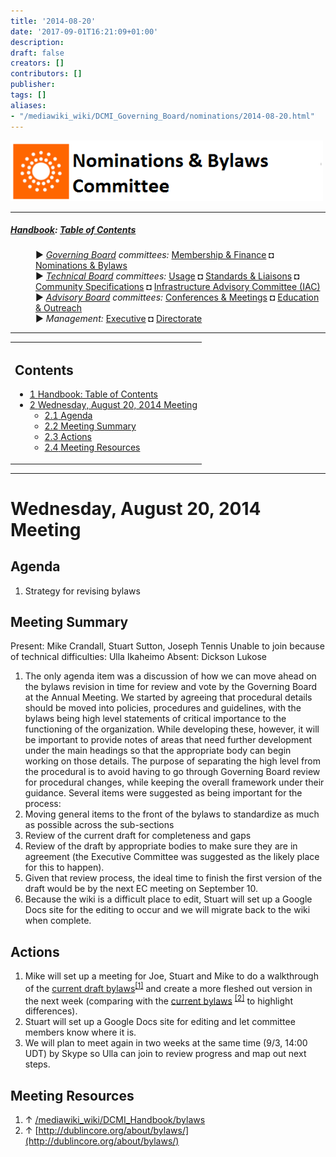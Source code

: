 ```yaml
---
title: '2014-08-20'
date: '2017-09-01T16:21:09+01:00'
description: 
draft: false
creators: []
contributors: []
publisher: 
tags: []
aliases:
- "/mediawiki_wiki/DCMI_Governing_Board/nominations/2014-08-20.html"
---
```


[<img alt="Nominations &amp; Bylaws Committee logo" src="/mediawiki_wiki/images/Nominations_Logo.png" width="500" height="97">](/mediawiki_wiki/File:Nominations_Logo.png)

* * *

##### [Handbook](/mediawiki_wiki/DCMI_Handbook): [Table of Contents](/mediawiki_wiki/DCMI_Handbook) 
<dl>
<dd> ► <i><a href="/mediawiki_wiki/DCMI_Governing_Board.md" title="DCMI Governing Board">Governing Board</a> committees:</i> <a href="/mediawiki_wiki/DCMI_Governing_Board/finance.md" title="DCMI Governing Board/finance">Membership &amp; Finance</a> ◘ <a href="/mediawiki_wiki/DCMI_Governing_Board/nominations.md" title="DCMI Governing Board/nominations">Nominations &amp; Bylaws</a> 
</dd>
<dd> ► <i><a href="/mediawiki_wiki/DCMI_Technical_Board.md" title="DCMI Technical Board">Technical Board</a> committees:</i> <a href="/mediawiki_wiki/DCMI_Technical_Board/usage.md" title="DCMI Technical Board/usage">Usage</a> ◘ <a href="/mediawiki_wiki/DCMI_Technical_Board/standards.md" title="DCMI Technical Board/standards">Standards &amp; Liaisons</a> ◘ <a href="/mediawiki_wiki/DCMI_Technical_Board/specifications.md" title="DCMI Technical Board/specifications">Community Specifications</a> ◘ <a href="/mediawiki_wiki/DCMI_Technical_Board/infrastructure.md" title="DCMI Technical Board/infrastructure">Infrastructure Advisory Committee (IAC)</a>
</dd>
<dd> ► <i><a href="/mediawiki_wiki/DCMI_Advisory_Board.md" title="DCMI Advisory Board">Advisory Board</a> committees:</i> <a href="/mediawiki_wiki/DCMI_Advisory_Board/meetings.md" title="DCMI Advisory Board/meetings">Conferences &amp; Meetings</a> ◘ <a href="/mediawiki_wiki/DCMI_Advisory_Board/documentation.md" title="DCMI Advisory Board/documentation">Education &amp; Outreach</a>
</dd>
<dd> ► <i>Management:</i> <a href="/mediawiki_wiki/Exec_Committee.md" title="Exec Committee">Executive</a> ◘ <a href="/mediawiki_wiki/Exec_Committee/directorate.md" title="Exec Committee/directorate">Directorate</a>
</dd>
</dl>

* * *

<table id="toc" class="toc">
  <tr>
    <td>
      <div id="toctitle">
        <h2>Contents</h2>
      </div>
      <ul>
        <li class="toclevel-1"><a href="#Handbook:_Table_of_Contents"><span class="tocnumber">1</span> <span class="toctext">Handbook: Table of Contents</span></a></li>
        <li class="toclevel-1 tocsection-1">
          <a href="#Wednesday.2C_August_20.2C_2014_Meeting"><span class="tocnumber">2</span> <span class="toctext">Wednesday, August 20, 2014 Meeting</span></a>
          <ul>
            <li class="toclevel-2 tocsection-2"><a href="#Agenda"><span class="tocnumber">2.1</span> <span class="toctext">Agenda</span></a></li>
            <li class="toclevel-2 tocsection-3"><a href="#Meeting_Summary"><span class="tocnumber">2.2</span> <span class="toctext">Meeting Summary</span></a></li>
            <li class="toclevel-2 tocsection-4"><a href="#Actions"><span class="tocnumber">2.3</span> <span class="toctext">Actions</span></a></li>
            <li class="toclevel-2 tocsection-5"><a href="#Meeting_Resources"><span class="tocnumber">2.4</span> <span class="toctext">Meeting Resources</span></a></li>
          </ul>
        </li>
      </ul>
    </td>
  </tr>
</table>
<script>if (window.showTocToggle) { var tocShowText = "show"; var tocHideText = "hide"; showTocToggle(); } </script>

* * *

# Wednesday, August 20, 2014 Meeting 

## Agenda 

1. Strategy for revising bylaws

## Meeting Summary 

Present: Mike Crandall, Stuart Sutton, Joseph Tennis Unable to join because of technical difficulties: Ulla Ikaheimo Absent: Dickson Lukose

1. The only agenda item was a discussion of how we can move ahead on the bylaws revision in time for review and vote by the Governing Board at the Annual Meeting. We started by agreeing that procedural details should be moved into policies, procedures and guidelines, with the bylaws being high level statements of critical importance to the functioning of the organization. While developing these, however, it will be important to provide notes of areas that need further development under the main headings so that the appropriate body can begin working on those details. The purpose of separating the high level from the procedural is to avoid having to go through Governing Board review for procedural changes, while keeping the overall framework under their guidance. Several items were suggested as being important for the process:
  1. Moving general items to the front of the bylaws to standardize as much as possible across the sub-sections
  2. Review of the current draft for completeness and gaps
  3. Review of the draft by appropriate bodies to make sure they are in agreement (the Executive Committee was suggested as the likely place for this to happen).
  4. Given that review process, the ideal time to finish the first version of the draft would be by the next EC meeting on September 10.
  5. Because the wiki is a difficult place to edit, Stuart will set up a Google Docs site for the editing to occur and we will migrate back to the wiki when complete.

## Actions

1. Mike will set up a meeting for Joe, Stuart and Mike to do a walkthrough of the [current draft bylaws](/mediawiki_wiki/DCMI__Handbook/bylaws)<sup id="cite_ref-0" class="reference"><a href="#cite_note-0">[1]</a></sup> and create a more fleshed out version in the next week (comparing with the [current bylaws](http://dublincore.org/about/bylaws/) <sup id="cite_ref-1" class="reference"><a href="#cite_note-1">[2]</a></sup> to highlight differences).
2. Stuart will set up a Google Docs site for editing and let committee members know where it is.
3. We will plan to meet again in two weeks at the same time (9/3, 14:00 UDT) by Skype so Ulla can join to review progress and map out next steps.

## Meeting Resources 

1. ↑ [/mediawiki_wiki/DCMI\_Handbook/bylaws](/mediawiki_wiki/DCMI_Handbook/bylaws)
2. ↑ [http://dublincore.org/about/bylaws/](http://dublincore.org/about/bylaws/)
<!-- 
NewPP limit report
Preprocessor node count: 68/1000000
Post-expand include size: 904/2097152 bytes
Template argument size: 0/2097152 bytes
Expensive parser function count: 0/100
-->
